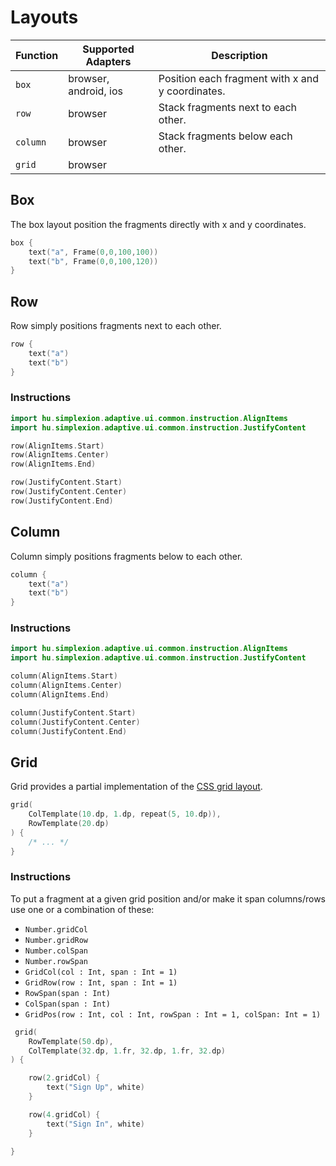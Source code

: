 # Layouts

| Function | Supported Adapters    | Description                                      |
|----------|-----------------------|--------------------------------------------------|
| `box`    | browser, android, ios | Position each fragment with x and y coordinates. |
| `row`    | browser               | Stack fragments next to each other.              |                                                
| `column` | browser               | Stack fragments below each other.                |
| `grid`   | browser               |                                                  |

## Box

The box layout position the fragments directly with x and y coordinates.

```kotlin
box {
    text("a", Frame(0,0,100,100))
    text("b", Frame(0,0,100,120))
}
```

## Row

Row simply positions fragments next to each other.

```kotlin
row {
    text("a")
    text("b")
}
```

### Instructions

```kotlin
import hu.simplexion.adaptive.ui.common.instruction.AlignItems
import hu.simplexion.adaptive.ui.common.instruction.JustifyContent

row(AlignItems.Start)
row(AlignItems.Center)
row(AlignItems.End)

row(JustifyContent.Start)
row(JustifyContent.Center)
row(JustifyContent.End)
```

## Column

Column simply positions fragments below to each other.

```kotlin
column {
    text("a")
    text("b")
}
```


### Instructions

```kotlin
import hu.simplexion.adaptive.ui.common.instruction.AlignItems
import hu.simplexion.adaptive.ui.common.instruction.JustifyContent

column(AlignItems.Start)
column(AlignItems.Center)
column(AlignItems.End)

column(JustifyContent.Start)
column(JustifyContent.Center)
column(JustifyContent.End)
```

## Grid

Grid provides a partial implementation of the [CSS grid layout](https://developer.mozilla.org/en-US/docs/Web/CSS/CSS_grid_layout).

```kotlin
grid(
    ColTemplate(10.dp, 1.dp, repeat(5, 10.dp)),
    RowTemplate(20.dp)
) {
    /* ... */
}
```

### Instructions

To put a fragment at a given grid position and/or make it span columns/rows use one or a combination of
these:

- `Number.gridCol`
- `Number.gridRow`
- `Number.colSpan`
- `Number.rowSpan`
- `GridCol(col : Int, span : Int = 1)`
- `GridRow(row : Int, span : Int = 1)`
- `RowSpan(span : Int)`
- `ColSpan(span : Int)`
- `GridPos(row : Int, col : Int, rowSpan : Int = 1, colSpan: Int = 1)`

```kotlin
 grid(
    RowTemplate(50.dp),
    ColTemplate(32.dp, 1.fr, 32.dp, 1.fr, 32.dp)
) {

    row(2.gridCol) {
        text("Sign Up", white)
    }

    row(4.gridCol) {
        text("Sign In", white)
    }

}
```